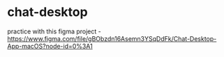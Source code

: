 # chat-desktop
practice with this figma project - https://www.figma.com/file/gBObzdn16Asemn3YSqDdFk/Chat-Desktop-App-macOS?node-id=0%3A1
